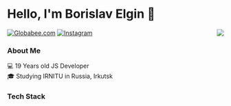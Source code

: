 # Hello, I'm Borislav Elgin 👋
<img align='right' src="https://github-readme-stats.vercel.app/api?username=globabee&show_icons=true">

[![Globabee.com](https://img.shields.io/static/v1?label=lucafluri.ch&message=%20&color=yellow&logo=&style=flat-square&logoColor=white)](https://globabee.com)
[![Instagram](https://img.shields.io/static/v1?label=Instagram&message=%20&color=orange&logo=Instagram&style=flat-square&logoColor=white)](https://www.instagram.com/globabee33/)
  
### About Me
💻 19 Years old JS Developer  
🎓 Studying IRNITU in Russia, Irkutsk 

### Tech Stack 
